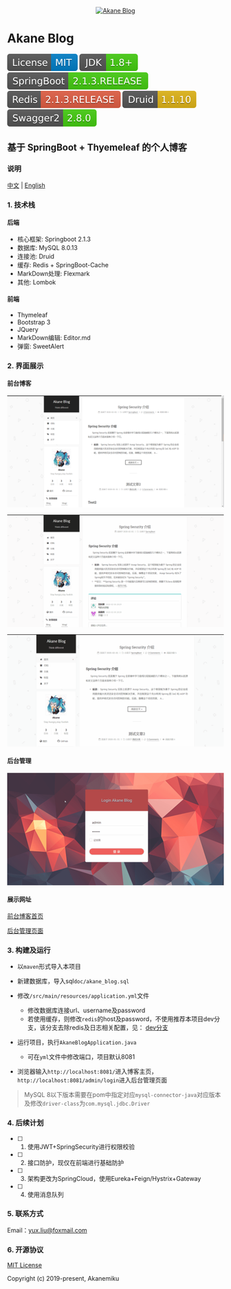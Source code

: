 <p align=center>
  <a href="#">
    <img src="./doc/favicon.png" alt="Akane Blog" style="width:150px;height:150px">
  </a>
</p>

# Akane Blog

![LICENSE](/doc/license.svg)
![JDK](/doc/JDK.svg)
![SpringBoot](/doc/SpringBoot.svg)
![Redis](/doc/Redis.svg)
![Druid](/doc/Druid.svg) 
![Swagger2](/doc/Swagger2.svg)


## 基于 SpringBoot + Thyemeleaf 的个人博客

### 说明

[中文](README.md)  | [English](README_EN.md) 

### 1. 技术栈

#### 后端

- 核心框架: Springboot 2.1.3
- 数据库: MySQL 8.0.13
- 连接池: Druid
- 缓存: Redis + SpringBoot-Cache
- MarkDown处理: Flexmark
- 其他: Lombok

#### 前端

- Thymeleaf
- Bootstrap 3
- JQuery
- MarkDown编辑: Editor.md
- 弹窗: SweetAlert

### 2. 界面展示

#### 前台博客

![主页1.png](/doc/主页1.png)

![主页2.gif](/doc/主页2.gif)

![主页3.gif](/doc/主页3.gif)

#### 后台管理

![后台.gif](/doc/后台.gif)

#### 展示网址

[前台博客首页](http://47.100.93.218:8761/)

[后台管理页面](http://47.100.93.218:8761/admin)

### 3. 构建及运行

- 以``maven``形式导入本项目
- 新建数据库，导入sql``doc/akane_blog.sql``
- 修改``/src/main/resources/application.yml``文件
  - 修改数据库连接url、username及password
   - 若使用缓存，则修改`redis`的host及password，不使用推荐本项目dev分支，该分支去除redis及日志相关配置，见：
   [dev分支](https://github.com/Akanemiku/akane-blog/tree/dev)
   
- 运行项目，执行``AkaneBlogApplication.java``
  - 可在``yml``文件中修改端口，项目默认8081
- 浏览器输入``http://localhost:8081/``进入博客主页，``http://localhost:8081/admin/login``进入后台管理页面

> MySQL 8以下版本需要在pom中指定对应``mysql-connector-java``对应版本及修改``driver-class``为``com.mysql.jdbc.Driver``

### 4. 后续计划

- [ ] 1. 使用JWT+SpringSecurity进行权限校验
- [ ] 2. 接口防护，现仅在前端进行基础防护
- [ ] 3. 架构更改为SpringCloud，使用Eureka+Feign/Hystrix+Gateway
- [ ] 4. 使用消息队列

### 5. 联系方式

Email：yux.liu@foxmail.com

### 6. 开源协议

[MIT License](https://magicdawn.mit-license.org/)

Copyright (c) 2019-present, Akanemiku
